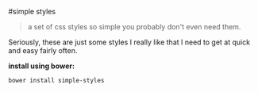#simple styles

> a set of css styles so simple you probably don't even need them.

Seriously, these are just some styles I really like that I need to get at quick and easy fairly often.


**install using bower:**
````
bower install simple-styles
````